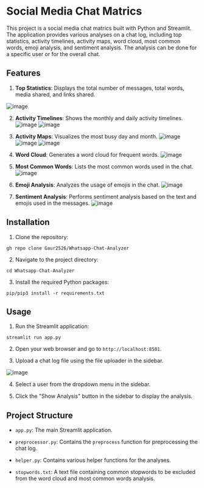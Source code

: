 # Social Media Chat Matrics

This project is a social media chat matrics built with Python and Streamlit. The application provides various analyses on a chat log, including top statistics, activity timelines, activity maps, word cloud, most common words, emoji analysis, and sentiment analysis. The analysis can be done for a specific user or for the overall chat.

## Features

1. **Top Statistics**: Displays the total number of messages, total words, media shared, and links shared.

![image](https://github.com/Gaur2526/Images/raw/main/Top%20Statistics.png?raw=true)

2. **Activity Timelines**: Shows the monthly and daily activity timelines.
![image](https://github.com/Gaur2526/Images/raw/main/Monthly%20Activity%20Timeline.png)
![image](https://github.com/Gaur2526/Images/raw/main/Daily%20Activity%20Timeline.png)

3. **Activity Maps**: Visualizes the most busy day and month.
![image](https://github.com/Gaur2526/Images/raw/main/Activity%20Map.png)
![image](https://github.com/Gaur2526/Images/raw/main/Most%20Busy%20Users.png)
![image](https://github.com/Gaur2526/Images/raw/main/Weekly%20Activity%20Map.png)

4. **Word Cloud**: Generates a word cloud for frequent words.
![image](https://github.com/Gaur2526/Images/raw/main/Word%20Cloud%20for%20Frequent%20Words.png)

5. **Most Common Words**: Lists the most common words used in the chat.
![image](https://github.com/Gaur2526/Images/raw/main/Most%20Common%20Words.png)

6. **Emoji Analysis**: Analyzes the usage of emojis in the chat.
![image](https://github.com/Gaur2526/Images/raw/main/Emoji%20Analysis.png)

7. **Sentiment Analysis**: Performs sentiment analysis based on the text and emojis used in the messages.
![image](https://github.com/Gaur2526/Images/raw/main/Sentiment%20Analysis.png)

## Installation

1. Clone the repository:
```
gh repo clone Gaur2526/Whatsapp-Chat-Analyzer
```

2. Navigate to the project directory:
```
cd Whatsapp-Chat-Analyzer
```

3. Install the required Python packages:
```
pip/pip3 install -r requirements.txt
```

## Usage

1. Run the Streamlit application:
```
streamlit run app.py
```

2. Open your web browser and go to `http://localhost:8501`.

3. Upload a chat log file using the file uploader in the sidebar.

![image](https://github.com/Gaur2526/Images/raw/main/DropBox.png)


4. Select a user from the dropdown menu in the sidebar.

5. Click the "Show Analysis" button in the sidebar to display the analysis.

## Project Structure

- `app.py`: The main Streamlit application.

- `preprocessor.py`: Contains the `preprocess` function for preprocessing the chat log.

- `helper.py`: Contains various helper functions for the analyses.

- `stopwords.txt`: A text file containing common stopwords to be excluded from the word cloud and most common words analysis.


